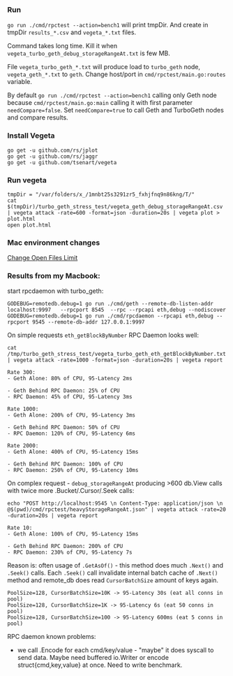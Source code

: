 
### Run
`go run ./cmd/rpctest --action=bench1` will print tmpDir. 
And create in tmpDir `results_*.csv` and `vegeta_*.txt` files. 

Command takes long time. Kill it when `vegeta_turbo_geth_debug_storageRangeAt.txt` is few MB. 

File `vegeta_turbo_geth_*.txt` will produce load to `turbo_geth` node, `vegeta_geth_*.txt` to `geth`.
Change host/port in `cmd/rpctest/main.go:routes` variable. 

By default `go run ./cmd/rpctest --action=bench1` calling only Geth node 
because `cmd/rpctest/main.go:main` calling it with first parameter `needCompare=false`.
Set `needCompare=true` to call Geth and TurboGeth nodes and compare results.   

### Install Vegeta
```
go get -u github.com/rs/jplot
go get -u github.com/rs/jaggr
go get -u github.com/tsenart/vegeta
```

### Run vegeta
``` 
tmpDir = "/var/folders/x_/1mnbt25s3291zr5_fxhjfnq9n86kng/T/"
cat $(tmpDir)/turbo_geth_stress_test/vegeta_geth_debug_storageRangeAt.csv | vegeta attack -rate=600 -format=json -duration=20s | vegeta plot > plot.html
open plot.html
```


### Mac environment changes
[Change Open Files Limit](https://gist.github.com/tombigel/d503800a282fcadbee14b537735d202c)


### Results from my Macbook:
start rpcdaemon with turbo_geth: 
```
GODEBUG=remotedb.debug=1 go run ./cmd/geth --remote-db-listen-addr localhost:9997   --rpcport 8545  --rpc --rpcapi eth,debug --nodiscover
GODEBUG=remotedb.debug=1 go run ./cmd/rpcdaemon --rpcapi eth,debug --rpcport 9545 --remote-db-addr 127.0.0.1:9997
```

On simple requests `eth_getBlockByNumber` RPC Daemon looks well:  
```
cat /tmp/turbo_geth_stress_test/vegeta_turbo_geth_eth_getBlockByNumber.txt | vegeta attack -rate=1000 -format=json -duration=20s | vegeta report

Rate 300: 
- Geth Alone: 80% of CPU, 95-Latency 2ms

- Geth Behind RPC Daemon: 25% of CPU
- RPC Daemon: 45% of CPU, 95-Latency 3ms

Rate 1000: 
- Geth Alone: 200% of CPU, 95-Latency 3ms

- Geth Behind RPC Daemon: 50% of CPU
- RPC Daemon: 120% of CPU, 95-Latency 6ms

Rate 2000: 
- Geth Alone: 400% of CPU, 95-Latency 15ms

- Geth Behind RPC Daemon: 100% of CPU
- RPC Daemon: 250% of CPU, 95-Latency 10ms

```

On complex request - `debug_storageRangeAt` producing >600 db.View calls with twice more .Bucket/.Cursor/.Seek calls:
```
echo "POST http://localhost:9545 \n Content-Type: application/json \n @$(pwd)/cmd/rpctest/heavyStorageRangeAt.json" | vegeta attack -rate=20 -duration=20s | vegeta report

Rate 10:
- Geth Alone: 100% of CPU, 95-Latency 15ms 

- Geth Behind RPC Daemon: 200% of CPU
- RPC Daemon: 230% of CPU, 95-Latency 7s
```
Reason is: often usage of `.GetAsOf()` - this method does much `.Next()` and `.Seek()` calls. 
Each `.Seek()` call invalidate internal batch cache of `.Next()` method and remote_db does read `CursorBatchSize` amount of keys again.

```
PoolSize=128, CursorBatchSize=10K -> 95-Latency 30s (eat all conns in pool)
PoolSize=128, CursorBatchSize=1K -> 95-Latency 6s (eat 50 conns in pool)
PoolSize=128, CursorBatchSize=100 -> 95-Latency 600ms (eat 5 conns in pool)
```

RPC daemon known problems: 
- we call .Encode for each cmd/key/value - "maybe" it does syscall to send data. 
Maybe need buffered io.Writer or encode struct{cmd,key,value} at once. Need to write benchmark.   



